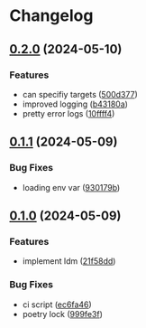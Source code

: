 # Changelog

## [0.2.0](https://github.com/01Joseph-Hwang10/loose-dependency-manager/compare/loose-dependency-manager-v0.1.1...loose-dependency-manager-v0.2.0) (2024-05-10)


### Features

* can specifiy targets ([500d377](https://github.com/01Joseph-Hwang10/loose-dependency-manager/commit/500d37727c59ac1a1ce21e5cacf8bcfc3e592921))
* improved logging ([b43180a](https://github.com/01Joseph-Hwang10/loose-dependency-manager/commit/b43180aec1a8ec170aefab099c811e32e4ae6cff))
* pretty error logs ([10ffff4](https://github.com/01Joseph-Hwang10/loose-dependency-manager/commit/10ffff426e789c2816b248bc45d71ab8e72fb302))

## [0.1.1](https://github.com/01Joseph-Hwang10/loose-dependency-manager/compare/loose-dependency-manager-v0.1.0...loose-dependency-manager-v0.1.1) (2024-05-09)


### Bug Fixes

* loading env var ([930179b](https://github.com/01Joseph-Hwang10/loose-dependency-manager/commit/930179b640ea29487b3092a6d9dfa9b4a6063919))

## [0.1.0](https://github.com/01Joseph-Hwang10/loose-dependency-manager/compare/loose-dependency-manager-v0.0.1...loose-dependency-manager-v0.1.0) (2024-05-09)


### Features

* implement ldm ([21f58dd](https://github.com/01Joseph-Hwang10/loose-dependency-manager/commit/21f58dd3bf0be4e929d89f1e8e88e80e44c6bd37))


### Bug Fixes

* ci script ([ec6fa46](https://github.com/01Joseph-Hwang10/loose-dependency-manager/commit/ec6fa46a0d7908ae085abf4f2f3d2cb8f4f62599))
* poetry lock ([999fe3f](https://github.com/01Joseph-Hwang10/loose-dependency-manager/commit/999fe3f1da53c7852e15ec013419342c7c5bd6f6))
